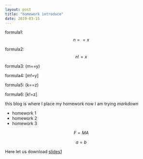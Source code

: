 ```yaml
---
layout: post
title: "homework introduce"
date: 2019-03-15
---
```

<script type="text/javascript" async src="https://cdn.mathjax.org/mathjax/latest/MathJax.js?config=TeX-MML-AM_CHTML"> </script>
formula1: $$n==x$$

formula2: $$n!=x$$

formula3: (m==y)

formula4: [m!=y]

formula5: \(k==z\)

formula6: \[k!=z\]

this blog is where I place my homework
now I am trying <em> markdown</em>
- homework 1
- homework 2
- homework 3

$$F=MA$$

$$a=b$$

Here let us download [slides1]({{site.baseurl}}/assets/slide1.pdf)
